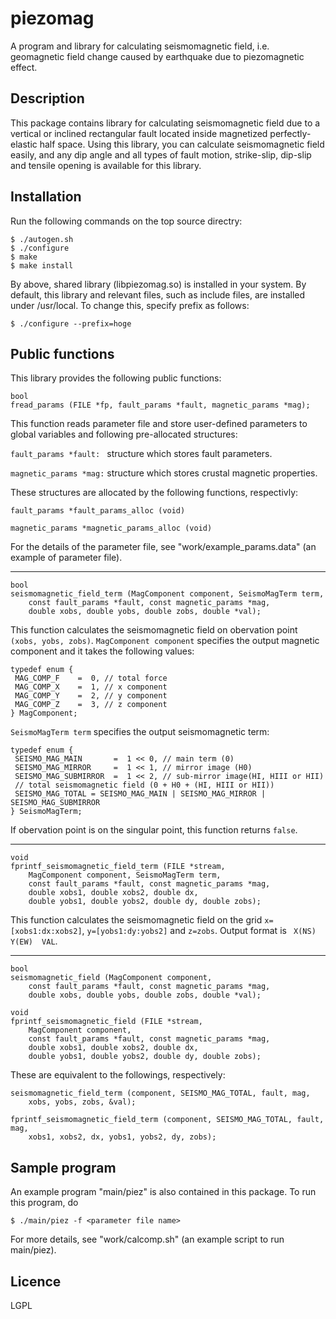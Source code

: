 # piezomag

A program and library for calculating seismomagnetic field, i.e. geomagnetic field
change caused by earthquake due to piezomagnetic effect.

## Description
This package contains library for calculating seismomagnetic field due to a vertical
or inclined rectangular fault located inside magnetized perfectly-elastic half space.
Using this library, you can calculate seismomagnetic field easily,
and any dip angle and all types of fault motion, strike-slip, dip-slip and tensile
opening is available for this library.

## Installation

Run the following commands on the top source directry:
```
$ ./autogen.sh
$ ./configure
$ make
$ make install
```

By above, shared library (libpiezomag.so) is installed in your system. By default,
this library and relevant files, such as include files, are installed under /usr/local.
To change this, specify prefix as follows:
```
$ ./configure --prefix=hoge
```

## Public functions
This library provides the following public functions:
```
bool
fread_params (FILE *fp, fault_params *fault, magnetic_params *mag);
```
This function reads parameter file and store user-defined parameters to global
variables and following pre-allocated structures:

```fault_params *fault: ``` structure which stores fault parameters.

```magnetic_params *mag:``` structure which stores crustal magnetic properties.

These structures are allocated by the following functions, respectivly:

```fault_params *fault_params_alloc (void)```

```magnetic_params *magnetic_params_alloc (void)```

For the details of the parameter file, see "work/example_params.data"
(an example of parameter file).

---
```
bool
seismomagnetic_field_term (MagComponent component, SeismoMagTerm term,
    const fault_params *fault, const magnetic_params *mag,
    double xobs, double yobs, double zobs, double *val);
```
This function calculates the seismomagnetic field on obervation point ```(xobs, yobs, zobs)```.
```MagComponent component``` specifies the output magnetic component
and it takes the following values:
```
typedef enum {
 MAG_COMP_F    =  0, // total force
 MAG_COMP_X    =  1, // x component
 MAG_COMP_Y    =  2, // y component
 MAG_COMP_Z    =  3, // z component
} MagComponent;
```

```SeismoMagTerm term``` specifies the output seismomagnetic term:
```
typedef enum {
 SEISMO_MAG_MAIN       =  1 << 0, // main term (0)
 SEISMO_MAG_MIRROR     =  1 << 1, // mirror image (H0)
 SEISMO_MAG_SUBMIRROR  =  1 << 2, // sub-mirror image(HI, HIII or HII)
 // total seismomagnetic field (0 + H0 + (HI, HIII or HII))
 SEISMO_MAG_TOTAL = SEISMO_MAG_MAIN | SEISMO_MAG_MIRROR | SEISMO_MAG_SUBMIRROR
} SeismoMagTerm;
```

If obervation point is on the singular point, this function returns ```false```.

---
```
void
fprintf_seismomagnetic_field_term (FILE *stream,
    MagComponent component, SeismoMagTerm term,
    const fault_params *fault, const magnetic_params *mag,
    double xobs1, double xobs2, double dx,
    double yobs1, double yobs2, double dy, double zobs);
```
This function calculates the seismomagnetic field on the grid ```x=[xobs1:dx:xobs2]```,
```y=[yobs1:dy:yobs2]``` and ```z=zobs```. Output format is ``` X(NS)  Y(EW)  VAL```.

---
```
bool
seismomagnetic_field (MagComponent component,
    const fault_params *fault, const magnetic_params *mag,
    double xobs, double yobs, double zobs, double *val);
```
```
void
fprintf_seismomagnetic_field (FILE *stream,
    MagComponent component,
    const fault_params *fault, const magnetic_params *mag,
    double xobs1, double xobs2, double dx,
    double yobs1, double yobs2, double dy, double zobs);
```
These are equivalent to the followings, respectively:
```
seismomagnetic_field_term (component, SEISMO_MAG_TOTAL, fault, mag,
    xobs, yobs, zobs, &val);
```
```
fprintf_seismomagnetic_field_term (component, SEISMO_MAG_TOTAL, fault, mag,
    xobs1, xobs2, dx, yobs1, yobs2, dy, zobs);
```


## Sample program

An example program "main/piez" is also contained in this package.
To run this program, do
```
$ ./main/piez -f <parameter file name>
```

For more details, see "work/calcomp.sh" (an example script to run main/piez).

## Licence
LGPL
